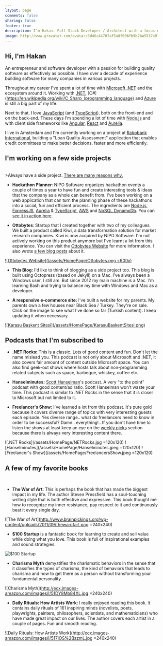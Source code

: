 ```yaml
---
layout: page
comments: false
sharing: false
footer: true
description: I'm Hakan. Full Stack Developer / Architect with a focus on .NET, JavaScript, Node.js and Azure
image: http://www.gravatar.com/avatar/3d40c44707af5a8f606fb9b7ba553749?s=160
---
```


<h2 class="title">Hi, I'm Hakan</h2>

An entrepreneur and software developer with a passion for building quality software as effectively as possible. I have over a decade of experience building software for many companies in various projects.

Throughout my career I've spent a lot of time with [Microsoft .NET](https://www.microsoft.com/net) and the ecosystem around it. Working with [.NET](https://www.microsoft.com/net), [C#](https://en.wikipedia.org/wiki/C_Sharp_(programming_language) and [Azure](https://azure.microsoft.com) is still a big part of my life.

Next to that, I love [JavaScript](https://en.wikipedia.org/wiki/JavaScript) (and [TypeScript](https://www.typescriptlang.org/)), both on the front-end and on the back-end. These days I'm spending a lot of time with [Node.js](https://nodejs.org/en/) and with client side frameworks like [Angular](https://angular.io), [React](https://facebook.github.io/react/) and [Aurelia](http://aurelia.io).

I live in Amsterdam and I'm currently working on a project at <a href="https://www.rabobank.com/" target="_blank">Rabobank International</a>, building a "Loan Quality
Assessment" application that enables credit committees to make better decisions, faster and more efficiently.  

<h2 class="title">I'm working on a few side projects</h2>
<br/>
>Always have a side project.
<a href="http://www.scotthyoung.com/blog/2011/01/07/day-jobs-vs-side-projects/" target="_blank">There are many reasons why.</a>

* **Hackathon Planner**: NIPO Software organizes hackathon events a couple of times a year to have fun and create
interesting tools & ideas that the company as a whole can benefit from. I've been working on a web application 
that can turn the planning phase of these hackathons into a social, fun and efficient process. The ingredients 
are [Node.js](https://nodejs.org/en/), [ExpressJS](http://expressjs.com), [Aurelia](http://aurelia.io) & 
[TypeScript](https://www.typescriptlang.org/), [AWS](https://aws.amazon.com/) and [NoSQL DynamoDb](https://aws.amazon.com/dynamodb/).
You can <a href="/assets/Online_Quiz_Game/HackathonPlanner_Final.gif" target="_blank">see it in action here</a>.

* **Ottobytes**: Startup that I created together with two of my colleagues. We built a product called Kiwi, a data transformation solution for market research companies. Kiwi is now acquired by NIPO Software. I'm not actively working on this product anymore but I've learnt a lot from this experience. You can visit the [Ottobytes Website](http://ottobytes.com/) for more information. I also wrote [a few blog posts](./blog/categories/kiwi/) about it.

<a href="http://www.ottobytes.com/" target="_blank">
![Ottobytes Website](/assets/HomePage/Ottobytes.png =600x)
</a>

* **This Blog:** I'd like to think of blogging as a side project too. This blog is built using Octopress (based on Jekyll) on a Mac. I've always been a Windows user, I still am. But since 2012 my main machine is a Mac. I'm learning Bash and trying to balance my time with Windows and Mac as a developer.

* **A responsive e-commerce site:** I've built a website for my parents. My parents own a few houses near Black Sea / Turkey. They're on sale. Click on the image to see what I've done so far (Turkish content). I keep updating it when necessary.

<a href="http://www.karasubaskent.com/" target="_blank">
![Karasu Başkent Sitesi](/assets/HomePage/KarasuBaskentSitesi.png)
</a>

<h2 class="title">Podcasts that I'm subscribed to</h2>

* **.NET Rocks:** This is a classic. Lots of good content and fun. Don't let the name mislead you. This podcast is not only about Microsoft and .NET, it also covers fair amount of content outside Microsoft space. You can also find geek-out shows where hosts talk about non-programming related subjects such as space, barbeque, whiskey, coffee etc.

* **Hanselminutes:** <a href="http://www.hanselman.com/" target="_blank">Scott Hanselman</a>'s podcast. A very "to the point" podcast with good content/ad ratio. Scott Hanselman won't waste your time. This podcast is similar to .NET Rocks in the sense that it is closer to Microsoft but not limited to it.

* **Freelancer's Show:** I've learned a lot from this podcast. It's pure gold because it covers diverse range of topics with very interesting guests each episode. Yes diverse range.. what do freelancers need to know in order to be successful? Damn.. everything!.. If you don't have time to listen the shows at least keep an eye on the <a href="http://devchat.tv/freelancers/picks" target="_blank">weekly picks</a> section because there is always very interesting content there.

![.NET Rocks](/assets/HomePage/NETRocks.jpg =120x120)
![Hanselminutes](/assets/HomePage/Hanselminutes.jpeg =120x120)
![Freelancer's Show](/assets/HomePage/FreelancersShow.jpeg =120x120)

<h2 class="title">A few of my favorite books</h2>
<br />

* **The War of Art**: This is perhaps the book that has made the biggest impact in my life. The author 
Steven Pressfield has a soul-touching writing style that is both effective and expressive. This book 
thought me how to recognize my inner resistance, pay respect to it and continuously beat it every single day.

![The War of Art](http://www.brainpickings.org/wp-content/uploads/2011/09/thewarofart.png =240x240)

* **$100 Startup** is a fantastic book for learning to create and sell value while doing what you love. 
This book is full of inspirational examples and sound strategies.

![$100 Startup](http://ecx.images-amazon.com/images/I/51xrSIGzOdL._SY344_PJ-v2,TopRight,1,0_SH20_BO1,204,203,200_.jpg)

* **Charisma Myth** demystifies the charismatic behaviors in the sense that it classifies the types of 
charisma, the kind of behaviors that leads to charisma and how to get there as a person without transforming 
your fundamental personality.

![Charisma Myth](http://ecx.images-amazon.com/images/I/51DY8Mb84XL.jpg =240x240)

* **Daily Rituals: How Artists Work**: I really enjoyed reading this book. It contains daily rituals of 161 
inspiring minds (novelists, poets, playwrights, painters, philosophers, scientists, and mathematicians) who 
have made great impact on our lives. The author covers each artist in a couple of pages. Fun and smooth 
reading.

![Daily Rituals: How Artists Work](http://ecx.images-amazon.com/images/I/517lOS%2BzzmL.jpg =240x240)
